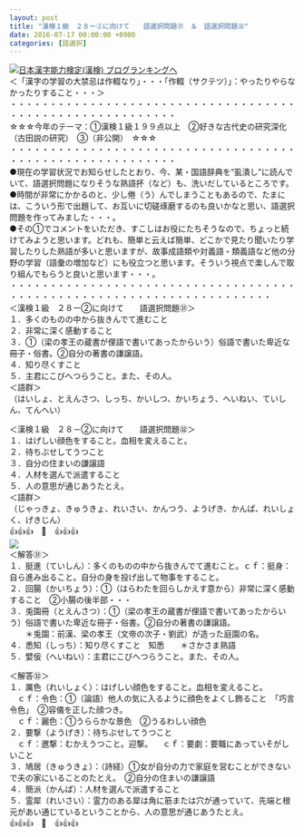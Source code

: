 ```yaml
---
layout: post
title: "漢検１級　２８ー②に向けて　　語選択問題㉛　＆　語選択問題㉜"
date: 2016-07-17 00:00:00 +0900
categories: [語選択]
---
```


[![](/syuusyuu9701/assets/images/漢検１級-２８ー②に向けて-語選択問題㉛-＆-語選択問題㉜-br_c_3028_1.gif)](http://blog.with2.net/link.php?1659096:3028 "日本漢字能力検定(漢検) ブログランキングへ")[日本漢字能力検定(漢検) ブログランキングへ](http://blog.with2.net/link.php?1659096:3028)  
＜「漢字の学習の大禁忌は作輟なり」・・・「作輟（サクテツ）」：やったりやらなかったりすること・・・＞  
・・・・・・・・・・・・・・・・・・・・・・・・・・・・・・・・・・・・・・・・・・・・・・・・・・・・・・・・・  
☆☆☆今年のテーマ：①漢検１級１９９点以上　②好きな古代史の研究深化（古田説の研究）　③（非公開）　☆☆☆　　  
・・・・・・・・・・・・・・・・・・・・・・・・・・・・・・・・・・・・・・・・・・・・・・・・・・・・・・・・・  
●現在の学習状況でお知らせしたとおり、今、某・国語辞典を“虱潰し”に読んでいて、語選択問題になりそうな熟語抔（など）も、洗いだしているところです。  
●時間が非常にかかるのと、少し倦（う）んでしまうこともあるので、たまには、こういう形で出題して、お互いに切磋琢磨するのも良いかなと思い、語選択問題を作ってみました・・・。  
●その①でコメントをいただき、すこしはお役にたちそうなので、ちょっと続けてみようと思います。どれも、簡単と云えば簡単、どこかで見たり聞いたり学習したりした熟語が多いと思いますが、故事成語類や対義語・類義語など他の分野の学習（語彙の増加など）にも役立つと思います。そういう視点で楽しんで取り組んでもらうと良いと思います・・・。  
・・・・・・・・・・・・・・・・・・・・・・・・・・・・・・・・・・・・・・・・・・・・・・・・・・・・・・・・・・・・・・・・・・・・・  
＜漢検１級　２８ー②に向けて　　語選択問題㉛＞  
１．多くのものの中から抜きんでて進むこと  
２．非常に深く感動すること  
３．①（梁の孝王の蔵書が俚語で書いてあったからいう）俗語で書いた卑近な冊子・俗書。②自分の著書の謙譲語。  
４．知り尽くすこと　  
５．主君にこびへつらうこと。また、その人。  
＜語群＞  
（はいしょ、とえんさつ、しっち、かいしつ、かいちょう、へいねい、ていしん、てんへい）  
  
＜漢検１級　２８－②に向けて　　語選択問題㉜＞  
１．はげしい顔色をすること。血相を変えること。  
２．待ちぶせしてうつこと  
３．自分の住まいの謙譲語　  
４．人材を選んで派遣すること  
５．人の意思が通じあうたとえ。  
＜語群＞  
（じゃっきょ、きゅうきょ、れいさい、かんつう、ようげき、かんぱ、れいしょく、げきじん）  
👍👍👍　🐒　👍👍👍  
![](/syuusyuu9701/assets/images/漢検１級-２８ー②に向けて-語選択問題㉛-＆-語選択問題㉜-3e7a92301badbc096313f95909215744.png)  
＜解答㉛＞  
１．挺進（ていしん）：多くのものの中から抜きんでて進むこと。ｃｆ：挺身：自ら進み出ること。自分の身を投げ出して物事をすること。  
２．回腸（かいちょう）：①（はらわたを回らしかえす意から）非常に深く感動すること　②小腸の後半部・・・  
３．兎園冊（とえんさつ）：①（梁の孝王の蔵書が俚語で書いてあったからいう）俗語で書いた卑近な冊子・俗書。②自分の著書の謙譲語。  
　　＊兎園：前漢、梁の孝王（文帝の次子・劉武）が造った庭園の名。  
４．悉知（しっち）：知り尽くすこと　知悉　　＊さかさま熟語  
５．嬖佞（へいねい）：主君にこびへつらうこと。また、その人。  
  
＜解答㉜＞  
１．厲色（れいしょく）：はげしい顔色をすること。血相を変えること。  
　ｃｆ：令色：①（論語）他人の気に入るように顔色をよくし飾ること　「巧言令色」　②容儀を正した顔つき。  
　ｃｆ：麗色：①うららかな景色　②うるわしい顔色  
２．要撃（ようげき）：待ちぶせしてうつこと  
　ｃｆ：邀撃：むかえうつこと。迎撃。 　ｃｆ：要劇：要職にあっていそがしいこと  
３．鳩居（きゅうきょ）：（詩経）①女が自分の力で家庭を営むことができないで夫の家にいることのたとえ。　②自分の住まいの謙譲語　  
４．簡派（かんぱ）：人材を選んで派遣すること  
５．霊犀（れいさい）：霊力のある犀は角に筋または穴が通っていて、先端と根元があい通じているということから、人の意思が通じあうたとえ。  
👍👍👍　🐒　👍👍👍  